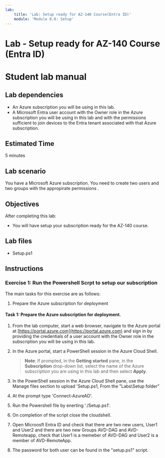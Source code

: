 ```yaml
---
lab:
    title: 'Lab: Setup ready for AZ-140 Course(Entra ID)'
    module: 'Module 0.0: Setup'
---
```


# Lab - Setup ready for AZ-140 Course (Entra ID)
# Student lab manual

## Lab dependencies

- An Azure subscription you will be using in this lab.
- A Microsoft Entra user account with the Owner role in the Azure subscription you will be using in this lab and with the permissions sufficient to join devices to the Entra tenant associated with that Azure subscription.

## Estimated Time

5 minutes

## Lab scenario

You have a Microsoft Azure subscription. You need to create two users and two groups with the appropirate permissions .

## Objectives
  
After completing this lab:

- You will have setup your subscription ready for the AZ-140 course.

## Lab files

- Setup.ps1

## Instructions

### Exercise 1: Run the Powershell Scrpt to setup our subscription
  
The main tasks for this exercise are as follows:

1. Prepare the Azure subscription for deployment


#### Task 1: Prepare the Azure subscription for deployment.

1. From the lab computer, start a web browser, navigate to the Azure portal at [https://portal.azure.com](https://portal.azure.com) and sign in by providing the credentials of a user account with the Owner role in the subscription you will be using in this lab.

  
1. In the Azure portal, start a PowerShell session in the Azure Cloud Shell.

    > **Note**: If prompted, in the **Getting started** pane, in the **Subscription** drop-down list, select the name of the Azure subscription you are using in this lab and then select **Apply**.

1. In the PowerShell session in the Azure Cloud Shell pane, use the Manage files section to upload 'Setup.ps1, From the "Labs\Setup folder"

  
1. At the prompt type 'Connect-AzureAD'.

1. Run the Powershell file by enerting './Setup.ps1'.

1. On completion of the script close the cloudshell.

1. Open Microosft Entra ID and check that there are two new users, User1 and User2 and there are two new Groups AVD-DAG and AVD-Remoteapp, check that User1 is a memeber of AVD-DAG and User2 is a member of AVD-RemoteApp.
 
1. The password for both user can be found in the "setup.ps1" script.
